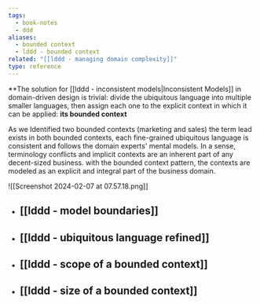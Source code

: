 ```yaml
---
tags:
  - book-notes
  - ddd
aliases:
  - bounded context
  - lddd - bounded context
related: "[[lddd - managing domain complexity]]"
type: reference
---
```


**The solution for [[lddd - inconsistent models|Inconsistent Models]] in domain-driven design is trivial: divide the ubiquitous language into multiple smaller languages, then assign each one to the explicit context in which it can be applied: **its bounded context**

As we Identified two bounded contexts (marketing and sales) the term lead exists in both bounded contexts, each fine-grained ubiquitous language is consistent and follows the domain experts' mental models.
In a sense, terminology conflicts and implicit contexts are an inherent part of any decent-sized business. with the bounded context pattern, the contexts are modeled as an explicit and integral part of the business domain.

![[Screenshot 2024-02-07 at 07.57.18.png]]

- ## [[lddd - model boundaries]]
- ## [[lddd - ubiquitous language refined]]
- ## [[lddd - scope of a bounded context]]
- ## [[lddd - size of a bounded context]]

